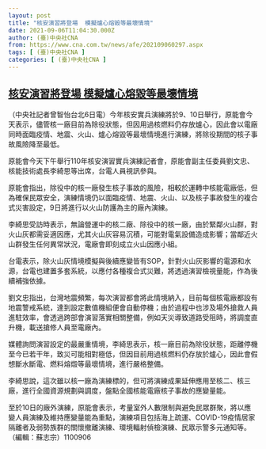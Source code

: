 ```yaml
---
layout: post
title: "核安演習將登場  模擬爐心熔毀等最壞情境"
date: 2021-09-06T11:04:30.000Z
author: (臺)中央社CNA
from: https://www.cna.com.tw/news/afe/202109060297.aspx
tags: [ (臺)中央社CNA ]
categories: [ (臺)中央社CNA ]
---
```

<!--1630926270000-->
[核安演習將登場  模擬爐心熔毀等最壞情境](https://www.cna.com.tw/news/afe/202109060297.aspx)
------

<div>
<div></div><div class="paragraph"><p>（中央社記者曾智怡台北6日電）今年核安實兵演練將於9、10日舉行，原能會今天表示，儘管核一廠目前為除役狀態，但因用過核燃料仍存放爐心，因此會以電廠同時面臨疫情、地震、火山、爐心熔毀等最壞情境進行演練，將除役期間的核子事故風險降至最低。</p><p>原能會今天下午舉行110年核安演習實兵演練記者會，原能會副主任委員劉文忠、核能技術處長李綺思等出席，台電人員視訊參與。</p><p>原能會指出，除役中的核一廠發生核子事故的風險，相較於運轉中核能電廠低，但為確保民眾安全，演練情境仍以面臨疫情、地震、火山、以及核子事故發生的複合式災害設定，9日將進行以火山防護為主的廠內演練。</p><p>李綺思受訪時表示，無論營運中的核二廠、除役中的核一廠，由於緊鄰火山群，對火山灰都需妥適因應，尤其火山灰容易沉積，可能對電氣設備造成影響；當鄰近火山群發生任何異常狀況，電廠會即刻成立火山因應小組。</p><p>台電表示，除火山灰情境模擬與後續應變皆有SOP，針對火山灰影響的電源和水源，台電也建置多套系統，以應付各種複合式災難，將透過演習檢視量能，作為後續補強依據。</p><p>劉文忠指出，台灣地震頻繁，每次演習都會將此情境納入，目前每個核電廠都設有地震警戒系統，達到設定數值機組便會自動停機；由於過程中也涉及場外搶救人員進駐效率，會透過跨部會演習落實相關整備，例如天災導致道路受阻時，將調度直升機，載送搶修人員至電廠內。</p><p>媒體詢問演習設定的最嚴重情境，李綺思表示，核一廠目前為除役狀態，距離停機至今已若干年，致災可能相對極低，但因目前用過核燃料仍存放於爐心，因此會假想斷水斷電、燃料熔燬等最壞情境，進行嚴格整備。</p><p>李綺思說，這次雖以核一廠為演練標的，但可將演練成果延伸應用至核二、核三廠，進行全國資源規劃與調度，盤點全國核能電廠核子事故的應變量能。</p><p>至於10日的廠外演練，原能會表示，考量室外人數限制與避免民眾群聚，將以應變人員演練及維持應變量能為重點，演練項目包括海上疏運、COVID-19疫情居家隔離者及弱勢族群的關懷撤離演練、環境輻射偵檢演練、民眾示警多元通知等。（編輯：蘇志宗）1100906</p></div>
</div>
